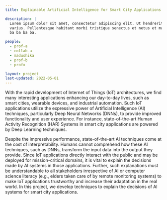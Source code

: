 ```yaml
---
title: Explainable Artificial Intelligence for Smart City Applications.

description: |
  Lorem ipsum dolor sit amet, consectetur adipiscing elit. Ut hendrerit blandit
  varius. Pellentesque habitant morbi tristique senectus et netus et malesuada
  ba ba ba ba.

people:
  - prof-a
  - collab-a
  - madushika
  - prof-b
  - profx

layout: project
last-updated: 2022-05-01
---
```


With the rapid development of Internet of Things (IoT) architectures, we find many interesting applications enhancing our day-to-day lives, such as smart cities, wearable devices, and industrial automation. Such IoT applications utilize the expressive power of Artificial Intelligence (AI) techniques, particularly Deep Neural Networks (DNNs), to provide improved functionality and user experience. For instance, state-of-the-art Human Activity Recognition (HAR) Systems in smart city applications are powered by Deep Learning techniques.

Despite the impressive performance, state-of-the-art AI techniques come at the cost of interpretability. Humans cannot comprehend how these AI techniques, such as DNNs, transform the input data into the output they provide. Since IoT applications directly interact with the public and may be deployed for mission-critical domains, it is vital to explain the decisions made by AI systems in those applications. Further, such explanations must be understandable to all stakeholders irrespective of AI or computer science literacy (e.g., elders taken care of by remote monitoring systems) to make IoT applications trustworthy and increase their adaptation in the real world. In this project, we develop techniques to explain the decisions of AI systems for smart city applications.
